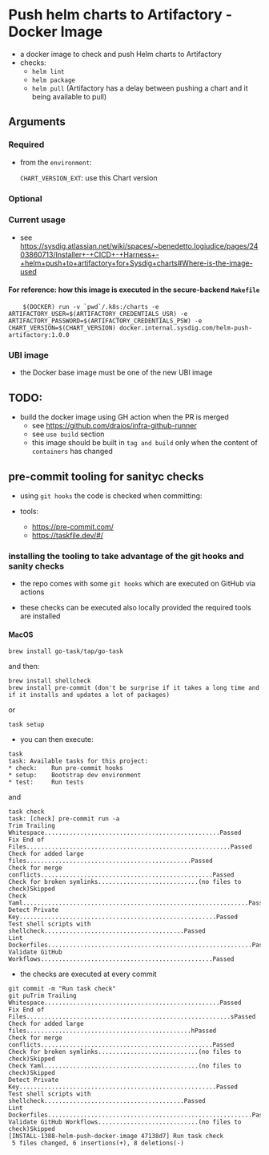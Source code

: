# Push helm charts to Artifactory - Docker Image

- a docker image to check and push Helm charts to Artifactory
- checks:
    - `helm lint`
    - `helm package`
    - `helm pull` (Artifactory has a delay between pushing a chart and it being available to pull)

## Arguments

### Required
- from the `environment`:

    `CHART_VERSION_EXT`: use this Chart version

### Optional


### Current usage

- see https://sysdig.atlassian.net/wiki/spaces/~benedetto.logiudice/pages/2403860713/Installer+-+CICD+-+Harness+-+helm+push+to+artifactory+for+Sysdig+charts#Where-is-the-image-used

#### For reference: how this image is executed in the secure-backend `Makefile`

```
	$(DOCKER) run -v `pwd`/.k8s:/charts -e ARTIFACTORY_USER=$(ARTIFACTORY_CREDENTIALS_USR) -e ARTIFACTORY_PASSWORD=$(ARTIFACTORY_CREDENTIALS_PSW) -e CHART_VERSION=$(CHART_VERSION) docker.internal.sysdig.com/helm-push-artifactory:1.0.0
```

### UBI image

- the Docker base image must be one of the new UBI image

## TODO:

- build the docker image using GH action when the PR is merged
    - see https://github.com/draios/infra-github-runner
    - see `use build` section
    - this image should be built in `tag and build` only when the content of `containers` has changed

## pre-commit tooling for sanityc checks

- using `git hooks` the code is checked when committing:

- tools:

    - https://pre-commit.com/
    - https://taskfile.dev/#/

### installing the tooling to take advantage of the git hooks and sanity checks

- the repo comes with some `git hooks` which are executed on GitHub via actions

- these checks can be executed also locally provided the required tools are installed

#### MacOS

```
brew install go-task/tap/go-task
```

and then:

```
brew install shellcheck
brew install pre-commit (don't be surprise if it takes a long time and if it installs and updates a lot of packages)
```


or

```
task setup
```

- you can then execute:


```
task
task: Available tasks for this project:
* check: 	Run pre-commit hooks
* setup: 	Bootstrap dev environment
* test: 	Run tests
```

and

```
task check
task: [check] pre-commit run -a
Trim Trailing Whitespace.................................................Passed
Fix End of Files.........................................................Passed
Check for added large files..............................................Passed
Check for merge conflicts................................................Passed
Check for broken symlinks............................(no files to check)Skipped
Check Yaml...............................................................Passed
Detect Private Key.......................................................Passed
Test shell scripts with shellcheck.......................................Passed
Lint Dockerfiles.........................................................Passed
Validate GitHub Workflows................................................Passed
```

- the checks are executed at every commit

```
git commit -m "Run task check"
git puTrim Trailing Whitespace.................................................Passed
Fix End of Files.........................................................sPassed
Check for added large files..............................................hPassed
Check for merge conflicts................................................Passed
Check for broken symlinks............................(no files to check)Skipped
Check Yaml...........................................(no files to check)Skipped
Detect Private Key.......................................................Passed
Test shell scripts with shellcheck.......................................Passed
Lint Dockerfiles.........................................................Passed
Validate GitHub Workflows............................(no files to check)Skipped
[INSTALL-1388-helm-push-docker-image 47138d7] Run task check
 5 files changed, 6 insertions(+), 8 deletions(-)
 ```

